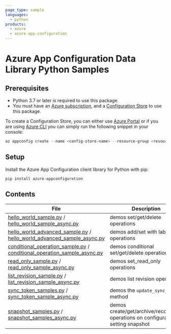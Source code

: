 ```yaml
---
page_type: sample
languages:
  - python
products:
  - azure
  - azure-app-configuration
---
```


# Azure App Configuration Data Library Python Samples

## Prerequisites

* Python 3.7 or later is required to use this package.
* You must have an [Azure subscription][azure_sub], and a [Configuration Store][configuration_store] to use this package.

To create a Configuration Store, you can either use [Azure Portal](https://ms.portal.azure.com/#create/Microsoft.Azconfig) or if you are using [Azure CLI][azure_cli] you can simply run the following snippet in your console:

```Powershell
az appconfig create --name <config-store-name> --resource-group <resource-group-name> --location eastus
```

## Setup

Install the Azure App Configuration client library for Python with pip:

```commandline
pip install azure-appconfiguration
```

## Contents

| File | Description |
|-------------|-------------|
| [hello_world_sample.py][hello_world_sample] / [hello_world_sample_async.py][hello_world_sample_async]       | demos set/get/delete operations |
| [hello_world_advanced_sample.py][hello_world_advanced_sample] / [hello_world_advanced_sample_async.py][hello_world_advanced_sample_async] | demos add/set with label/list operations |
| [conditional_operation_sample.py][conditional_operation_sample] / [conditional_operation_sample_async.py][conditional_operation_sample_async] | demos conditional set/get/delete operations |
| [read_only_sample.py][read_only_sample] / [read_only_sample_async.py][read_only_sample_async] | demos set_read_only operations |
| [list_revision_sample.py][list_revision_sample] / [list_revision_sample_async.py][list_revision_sample_async] | demos list revision operations |
| [sync_token_samples.py][sync_token_samples] / [sync_token_sample_async.py][sync_token_sample_async] | demos the `update_sync_token` method |
| [snapshot_samples.py][snapshot_samples] / [snapshot_samples_async.py][snapshot_samples_async] | demos create/get/archive/recover/list operations on configuration setting snapshot |

<!-- LINKS -->
[azure_sub]: https://azure.microsoft.com/free/
[azure_cli]: https://docs.microsoft.com/cli/azure
[configuration_store]: https://azure.microsoft.com/services/app-configuration/
[hello_world_sample]: https://github.com/Azure/azure-sdk-for-python/blob/main/sdk/appconfiguration/azure-appconfiguration/samples/hello_world_sample.py
[hello_world_sample_async]: https://github.com/Azure/azure-sdk-for-python/blob/main/sdk/appconfiguration/azure-appconfiguration/samples/hello_world_sample_async.py
[hello_world_advanced_sample]: https://github.com/Azure/azure-sdk-for-python/blob/main/sdk/appconfiguration/azure-appconfiguration/samples/hello_world_advanced_sample.py
[hello_world_advanced_sample_async]: https://github.com/Azure/azure-sdk-for-python/blob/main/sdk/appconfiguration/azure-appconfiguration/samples/hello_world_advanced_sample_async.py
[conditional_operation_sample]: https://github.com/Azure/azure-sdk-for-python/blob/main/sdk/appconfiguration/azure-appconfiguration/samples/conditional_operation_sample.py
[conditional_operation_sample_async]: https://github.com/Azure/azure-sdk-for-python/blob/main/sdk/appconfiguration/azure-appconfiguration/samples/conditional_operation_sample_async.py
[read_only_sample]: https://github.com/Azure/azure-sdk-for-python/blob/main/sdk/appconfiguration/azure-appconfiguration/samples/read_only_sample.py
[read_only_sample_async]: https://github.com/Azure/azure-sdk-for-python/blob/main/sdk/appconfiguration/azure-appconfiguration/samples/read_only_sample_async.py
[list_revision_sample]: https://github.com/Azure/azure-sdk-for-python/blob/main/sdk/appconfiguration/azure-appconfiguration/samples/list_revision_sample.py
[list_revision_sample_async]: https://github.com/Azure/azure-sdk-for-python/blob/main/sdk/appconfiguration/azure-appconfiguration/samples/list_revision_sample_async.py
[sync_token_samples]: https://github.com/Azure/azure-sdk-for-python/blob/main/sdk/appconfiguration/azure-appconfiguration/samples/sync_token_samples.py
[sync_token_sample_async]: https://github.com/Azure/azure-sdk-for-python/blob/main/sdk/appconfiguration/azure-appconfiguration/samples/sync_token_samples_async.py
[snapshot_samples]: https://github.com/Azure/azure-sdk-for-python/blob/main/sdk/appconfiguration/azure-appconfiguration/samples/snapshot_samples.py
[snapshot_samples_async]: https://github.com/Azure/azure-sdk-for-python/blob/main/sdk/appconfiguration/azure-appconfiguration/samples/snapshot_samples_async.py
